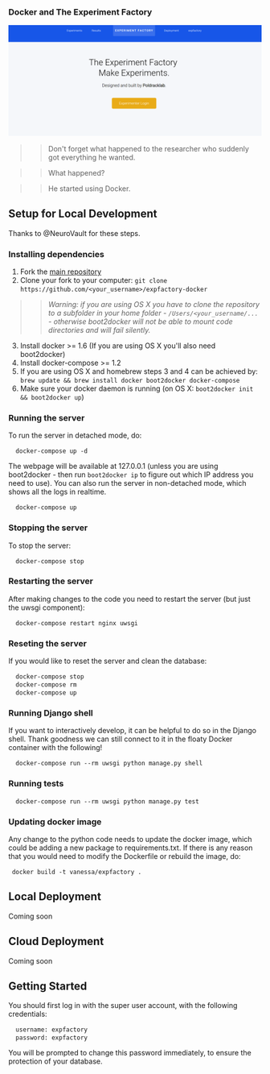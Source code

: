 ### Docker and The Experiment Factory

![home](scripts/img/expfactory.png)

   >> Don't forget what happened to the researcher who suddenly got everything he wanted.
   
   >> What happened?
   
   >> He started using Docker.

## Setup for Local Development
Thanks to @NeuroVault for these steps.

### Installing dependencies
1. Fork the [main repository](https://github.com/expfactory/expfactory-docker)
2. Clone your fork to your computer: `git clone https://github.com/<your_username>/expfactory-docker`
  
  >> *Warning: if you are using OS X you have to clone the repository to a subfolder in your home folder - `/Users/<your_username/...` - otherwise boot2docker will not be able to mount code directories and will fail silently.*


3. Install docker >= 1.6 (If you are using OS X you'll also need boot2docker)
4. Install docker-compose >= 1.2
5. If you are using OS X and homebrew steps 3 and 4 can be achieved by: `brew update && brew install docker boot2docker docker-compose`
6. Make sure your docker daemon is running (on OS X: `boot2docker init && boot2docker up`)

### Running the server
To run the server in detached mode, do:

      docker-compose up -d

The webpage will be available at 127.0.0.1 (unless you are using boot2docker - then run `boot2docker ip` to figure out which IP address you need to use). You can also run the server in non-detached mode, which shows all the logs in realtime.

      docker-compose up

### Stopping the server
To stop the server:

      docker-compose stop

### Restarting the server
After making changes to the code you need to restart the server (but just the uwsgi component):

      docker-compose restart nginx uwsgi

### Reseting the server
If you would like to reset the server and clean the database:

      docker-compose stop
      docker-compose rm
      docker-compose up

### Running Django shell
If you want to interactively develop, it can be helpful to do so in the Django shell. Thank goodness we can still connect to it in the floaty Docker container with the following!

      docker-compose run --rm uwsgi python manage.py shell


### Running tests

      docker-compose run --rm uwsgi python manage.py test


### Updating docker image
Any change to the python code needs to update the docker image, which could be adding a new package to requirements.txt. If there is any reason that you would need to modify the Dockerfile or rebuild the image, do:

     docker build -t vanessa/expfactory .


## Local Deployment
Coming soon

## Cloud Deployment

Coming soon

## Getting Started

You should first log in with the super user account, with the following credentials:

      username: expfactory
      password: expfactory

You will be prompted to change this password immediately, to ensure the protection of your database.
